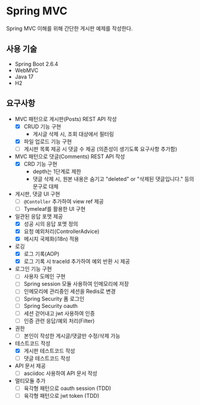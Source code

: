 # Spring MVC

Spring MVC 이해를 위해 간단한 게시판 예제를 작성한다.

## 사용 기술

- Spring Boot 2.6.4
- WebMVC
- Java 17
- H2

## 요구사항

- MVC 패턴으로 게시판(Posts) REST API 작성
    - [x] CRUD 기능 구현
        - 게시글 삭제 시, 조회 대상에서 필터링
    - [x] 파일 업로드 기능 구현
    - [ ] 게시판 목록 제공 시 댓글 수 제공 (의존성이 생기도록 요구사항 추가함)
- MVC 패턴으로 댓글(Comments) REST API 작성
    - [x] CRD 기능 구현
        - depth는 1단계로 제한
        - 댓글 삭제 시, 원본 내용은 숨기고 "deleted" or "삭제된 댓글입니다." 등의 문구로 대체
- 게시판, 댓글 UI 구현
    - [ ] `@Contoller` 추가하여 view ref 제공
    - [ ] Tymeleaf를 활용한 UI 구현
- 일관된 응답 포맷 제공
    - [x] 성공 시의 응답 포멧 정의
    - [x] 요청 예외처리(ControllerAdvice)
    - [x] 메시지 국제화(i18n) 적용
- 로깅
    - [x] 로그 기록(AOP)
    - [x] 로그 기록 시 traceId 추가하여 예외 반환 시 제공
- 로그인 기능 구현
    - [ ] 사용자 도메인 구현
    - [ ] Spring session 모듈 사용하여 인메모리에 저장
    - [ ] 인메모리에 관리중인 세션을 Redis로 변경
    - [ ] Spring Security 폼 로그인
    - [ ] Spring Security oauth
    - [ ] 세션 걷어내고 jwt 사용하여 인증
    - [ ] 인증 관련 응답/예외 처리(Filter)
- 권한
    - [ ] 본인이 작성한 게시글/댓글만 수정/삭제 가능
- 테스트코드 작성
    - [x] 게시판 테스트코드 작성
    - [ ] 댓글 테스트코드 작성
- API 문서 제공
    - [ ] asciidoc 사용하여 API 문서 작성
- 멀티모듈 추가
    - [ ] 육각형 패턴으로 oauth session (TDD)
    - [ ] 육각형 패턴으로 jwt token (TDD)